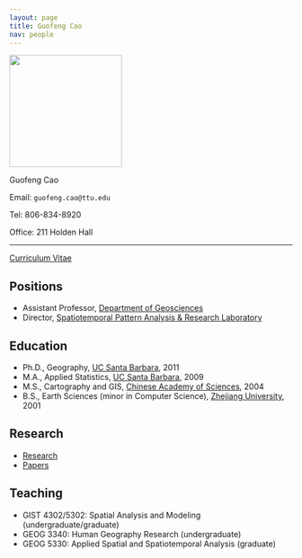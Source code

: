 ```yaml
---
layout: page
title: Guofeng Cao
nav: people
---
```

 
<div class="col-md-4 text-center" markdown="1">
<img src="{{site.url}}/mugshots/guofeng.png" class="mugshot" style="width: 200px;
height: 200px"/>

Guofeng Cao


Email: `guofeng.cao@ttu.edu`

Tel: 806-834-8920

Office: 211 Holden Hall

---

 [Curriculum Vitae]({{site.url}}/resources/files/cv.pdf)


</div>

<div class="col-md-8" markdown="1">

## Positions
- Assistant Professor, [Department of Geosciences](http://www.geosciences.ttu.edu)
- Director, [Spatiotemporal Pattern Analysis & Research
Laboratory](http://www.spatial.ttu.edu) 


## Education

- Ph.D., Geography, [UC Santa Barbara](http://www.ucsb.edu), 2011
- M.A., Applied Statistics, [UC Santa Barbara](http://www.ucsb.edu), 2009
- M.S., Cartography and GIS, [Chinese Academy of Sciences](http://english.igsnrr.cas.cn/), 2004
- B.S., Earth Sciences (minor in Computer Science), [Zhejiang University](http://www.zju.edu.cn/english/), 2001


## Research

- [Research]({{site.url}}/research/)
- [Papers]({{site.url}}/papers/)

## Teaching

- GIST 4302/5302: Spatial Analysis and Modeling (undergraduate/graduate)
- GEOG 3340: Human Geography Research (undergraduate) 
- GEOG 5330: Applied Spatial and Spatiotemporal Analysis (graduate)



</div>
